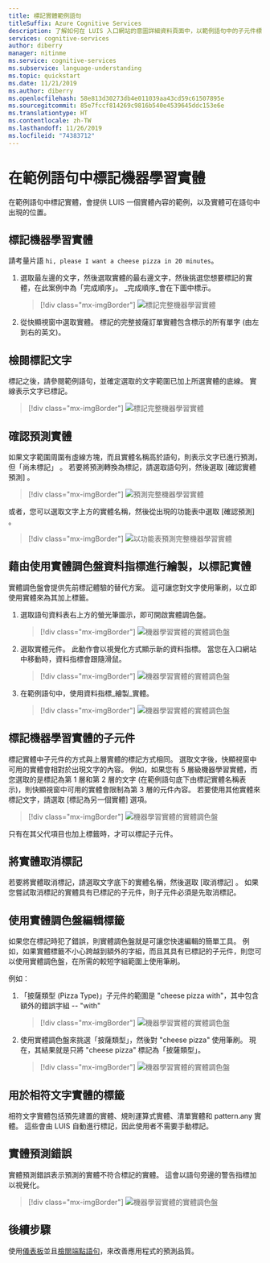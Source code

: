 ```yaml
---
title: 標記實體範例語句
titleSuffix: Azure Cognitive Services
description: 了解如何在 LUIS 入口網站的意圖詳細資料頁面中，以範例語句中的子元件標記機器學習實體。
services: cognitive-services
author: diberry
manager: nitinme
ms.service: cognitive-services
ms.subservice: language-understanding
ms.topic: quickstart
ms.date: 11/21/2019
ms.author: diberry
ms.openlocfilehash: 58e813d30273db4e011039aa43cd59c61507895e
ms.sourcegitcommit: 85e7fccf814269c9816b540e4539645ddc153e6e
ms.translationtype: HT
ms.contentlocale: zh-TW
ms.lasthandoff: 11/26/2019
ms.locfileid: "74383712"
---
```

# <a name="label-machine-learned-entity-in-an-example-utterance"></a>在範例語句中標記機器學習實體

在範例語句中標記實體，會提供 LUIS 一個實體內容的範例，以及實體可在語句中出現的位置。 

## <a name="labeling-machine-learned-entity"></a>標記機器學習實體

請考量片語 `hi, please I want a cheese pizza in 20 minutes`。 

1. 選取最左邊的文字，然後選取實體的最右邊文字，然後挑選您想要標記的實體，在此案例中為「完成順序」。 _完成順序_會在下圖中標示。

    > [!div class="mx-imgBorder"]
    > ![標記完整機器學習實體](media/label-utterances/example-1-label-machine-learned-entity-complete-order.png)

1. 從快顯視窗中選取實體。 標記的完整披薩訂單實體包含標示的所有單字 (由左到右的英文)。 

## <a name="review-labeled-text"></a>檢閱標記文字

標記之後，請參閱範例語句，並確定選取的文字範圍已加上所選實體的底線。 實線表示文字已標記。 

> [!div class="mx-imgBorder"]
> ![標記完整機器學習實體](media/label-utterances/example-1-label-machine-learned-entity-complete-order-labeled.png)

## <a name="confirm-predicted-entity"></a>確認預測實體

如果文字範圍周圍有虛線方塊，而且實體名稱高於語句，則表示文字已進行預測，但「尚未標記」  。 若要將預測轉換為標記，請選取語句列，然後選取 [確認實體預測]  。

> [!div class="mx-imgBorder"]
> ![預測完整機器學習實體](media/label-utterances/example-1-label-machine-learned-entity-complete-order-predicted.png)

或者，您可以選取文字上方的實體名稱，然後從出現的功能表中選取 [確認預測]  。

> [!div class="mx-imgBorder"]
> ![以功能表預測完整機器學習實體](media/label-utterances/example-1-label-machine-learned-entity-complete-order-predicted-menu.png)

## <a name="label-entity-by-painting-with-entity-palette-cursor"></a>藉由使用實體調色盤資料指標進行繪製，以標記實體

實體調色盤會提供先前標記體驗的替代方案。 這可讓您對文字使用筆刷，以立即使用實體來為其加上標籤。

1. 選取語句資料表右上方的螢光筆圖示，即可開啟實體調色盤。 

    > [!div class="mx-imgBorder"]
    > ![機器學習實體的實體調色盤](media/label-utterances/example-1-label-machine-learned-entity-palette.png)

2. 選取實體元件。 此動作會以視覺化方式顯示新的資料指標。 當您在入口網站中移動時，資料指標會跟隨滑鼠。 

    > [!div class="mx-imgBorder"]
    > ![機器學習實體的實體調色盤](media/label-utterances/example-1-label-machine-learned-entity-palette-menu.png)

3. 在範例語句中，使用資料指標_繪製_實體。

    > [!div class="mx-imgBorder"]
    > ![機器學習實體的實體調色盤](media/label-utterances/example-1-label-machine-learned-entity-palette-label-action.png)

## <a name="labeling-subcomponents-of-a-machine-learned-entity"></a>標記機器學習實體的子元件

標記實體中子元件的方式與上層實體的標記方式相同。 選取文字後，快顯視窗中可用的實體會相對於出現文字的內容。 例如，如果您有 5 層級機器學習實體，而您選取的是標記為第 1 層和第 2 層的文字 (在範例語句底下由標記實體名稱表示)，則快顯視窗中可用的實體會限制為第 3 層的元件內容。 若要使用其他實體來標記文字，請選取 [標記為另一個實體]  選項。

> [!div class="mx-imgBorder"]
> ![機器學習實體的實體調色盤](media/label-utterances/example-1-label-machine-learned-entity-subcomponent.png)

只有在其父代項目也加上標籤時，才可以標記子元件。 

## <a name="unlabel-entities"></a>將實體取消標記

若要將實體取消標記，請選取文字底下的實體名稱，然後選取 [取消標記]  。 如果您嘗試取消標記的實體具有已標記的子元件，則子元件必須是先取消標記。 

## <a name="editing-labels-using-the-entity-palette"></a>使用實體調色盤編輯標籤

如果您在標記時犯了錯誤，則實體調色盤就是可讓您快速編輯的簡單工具。 例如，如果實體標籤不小心跨越到額外的字組，而且其具有已標記的子元件，則您可以使用實體調色盤，在所需的較短字組範圍上使用筆刷。

例如︰

1. 「披薩類型 (Pizza Type)」子元件的範圍是 "cheese pizza with"，其中包含額外的錯誤字組 -- "with"

    > [!div class="mx-imgBorder"]
    > ![機器學習實體的實體調色盤](media/label-utterances/edit-label-with-palette-1.png)

2. 使用實體調色盤來挑選「披薩類型」，然後對 "cheese pizza" 使用筆刷。 現在，其結果就是只將 "cheese pizza" 標記為「披薩類型」。

    > [!div class="mx-imgBorder"]
    > ![機器學習實體的實體調色盤](media/label-utterances/edit-label-with-palette-2.png)


## <a name="labels-for-matching-text-entities"></a>用於相符文字實體的標籤

相符文字實體包括預先建置的實體、規則運算式實體、清單實體和 pattern.any 實體。 這些會由 LUIS 自動進行標記，因此使用者不需要手動標記。

## <a name="entity-prediction-errors"></a>實體預測錯誤

實體預測錯誤表示預測的實體不符合標記的實體。 這會以語句旁邊的警告指標加以視覺化。

> [!div class="mx-imgBorder"]
> ![機器學習實體的實體調色盤](media/label-utterances/example-utterance-indicates-prediction-error.png)

## <a name="next-steps"></a>後續步驟

使用[儀表板](luis-how-to-use-dashboard.md)並且[檢閱端點語句](luis-how-to-review-endpoint-utterances.md)，來改善應用程式的預測品質。